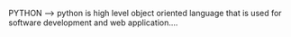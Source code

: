 PYTHON --> python is high level object oriented language that is used for software development and web application....
